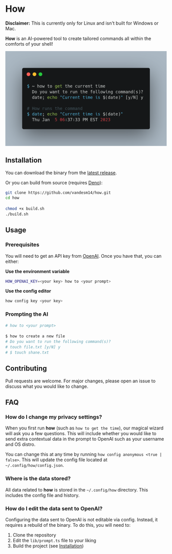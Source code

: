 # How

**Disclaimer:** This is currently only for Linux and isn't built for Windows or
Mac.

**How** is an AI-powered tool to create tailored commands all within the
comforts of your shell!

![](how.png)

## Installation

You can download the binary from the
[latest release](https://github.com/vandesm14/how/releases/latest).

Or you can build from source (requires [Deno](https://deno.land/)):

```bash
git clone https://github.com/vandesm14/how.git
cd how

chmod +x build.sh
./build.sh
```

## Usage

### Prerequisites

You will need to get an API key from [OpenAI](https://openai.com/). Once you
have that, you can either:

**Use the environment variable**

```bash
HOW_OPENAI_KEY=<your key> how to <your prompt>
```

**Use the config editor**

```bash
how config key <your key>
```

### Prompting the AI

```bash
# how to <your prompt>

$ how to create a new file
# Do you want to run the following command(s)?
# touch file.txt [y/N] y
# $ touch shane.txt
```

## Contributing

Pull requests are welcome. For major changes, please open an issue to discuss
what you would like to change.

## FAQ

### How do I change my privacy settings?

When you first run **how** (such as `how to get the time`), our magical wizard
will ask you a few questions. This will include whether you would like to send
extra contextual data in the prompt to OpenAI such as your username and OS
distro.

You can change this at any time by running
`how config anonymous <true | false>`. This will update the config file located
at `~/.config/how/config.json`.

### Where is the data stored?

All data related to **how** is stored in the `~/.config/how` directory. This
includes the config file and history.

### How do I edit the data sent to OpenAI?

Configuring the data sent to OpenAI is not editable via config. Instead, it
requires a rebuild of the binary. To do this, you will need to:

1. Clone the repository
2. Edit the `lib/prompt.ts` file to your liking
3. Build the project (see [Installation](#installation))
